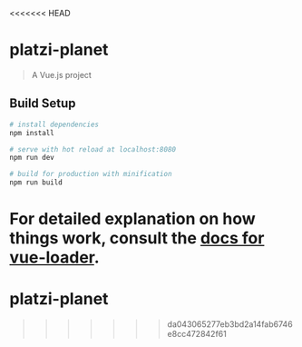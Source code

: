 <<<<<<< HEAD
# platzi-planet

> A Vue.js project

## Build Setup

``` bash
# install dependencies
npm install

# serve with hot reload at localhost:8080
npm run dev

# build for production with minification
npm run build
```

For detailed explanation on how things work, consult the [docs for vue-loader](http://vuejs.github.io/vue-loader).
=======
# platzi-planet
>>>>>>> da043065277eb3bd2a14fab6746e8cc472842f61
